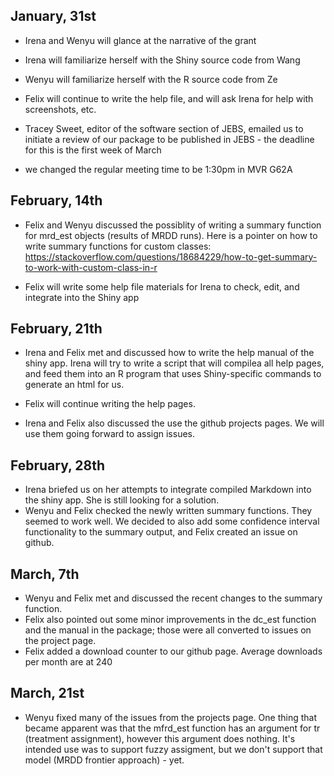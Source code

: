 ## January, 31st

- Irena and Wenyu will glance at the narrative of the grant
- Irena will familiarize herself with the Shiny source code from Wang
- Wenyu will familiarize herself with the R source code from Ze
- Felix will continue to write the help file, and will ask Irena for help with screenshots, etc. 
- Tracey Sweet, editor of the software section of JEBS, emailed us to initiate a review of our package to be published in JEBS - the deadline for this is the first week of March

- we changed the regular meeting time to be 1:30pm in MVR G62A


## February, 14th

- Felix and Wenyu discussed the possiblity of writing a summary function for mrd_est objects (results of MRDD runs). Here is a pointer on how to write summary functions for custom classes: https://stackoverflow.com/questions/18684229/how-to-get-summary-to-work-with-custom-class-in-r

- Felix will write some help file materials for Irena to check, edit, and integrate into the Shiny app


## February, 21th

- Irena and Felix met and discussed how to write the help manual of the shiny app. Irena will try to write a script that will compilea all help pages, and feed them into an R program that uses Shiny-specific commands to generate an html for us.

- Felix will continue writing the help pages.

- Irena and Felix also discussed the use the github projects pages. We will use them going forward to assign issues. 

## February, 28th

- Irena briefed us on her attempts to integrate compiled Markdown into the shiny app. She is still looking for a solution. 
- Wenyu and Felix checked the newly written summary functions. They seemed to work well. We decided to also add some confidence interval functionality to the summary output, and Felix created an issue on github. 

## March, 7th

- Wenyu and Felix met and discussed the recent changes to the summary function. 
- Felix also pointed out some minor improvements in the dc_est function and the manual in the package; those were all converted to issues on the project page. 
- Felix added a download counter to our github page. Average downloads per month are at 240

## March, 21st
 - Wenyu fixed many of the issues from the projects page. One thing that became apparent was that the mfrd_est function has an argument for tr (treatment assignment), however this argument does nothing. It's intended use was to support fuzzy assigment, but we don't support that model (MRDD frontier approach) - yet. 
